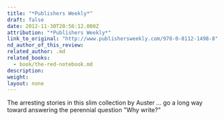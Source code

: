 ```yaml
---
title: "*Publishers Weekly*"
draft: false
date: 2012-11-30T20:56:12.000Z
attribution: "*Publishers Weekly*"
link_to_original: "http://www.publishersweekly.com/978-0-8112-1498-8"
nd_author_of_this_review:
related_author: .md
related_books:
  - book/the-red-notebook.md
description:
weight:
layout: none
---
```

The arresting stories in this slim collection by Auster ... go a long way toward answering the perennial question "Why write?"

